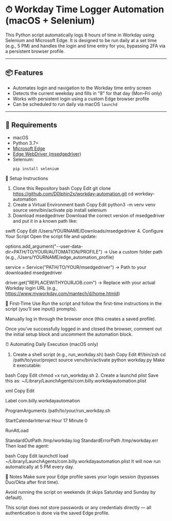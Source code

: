 # ⏱ Workday Time Logger Automation (macOS + Selenium)

This Python script automatically logs 8 hours of time in Workday using Selenium and Microsoft Edge. It is designed to be run daily at a set time (e.g., 5 PM) and handles the login and time entry for you, bypassing 2FA via a persistent browser profile.

---

## 📦 Features

- Automates login and navigation to the Workday time entry screen  
- Detects the current weekday and fills in "8" for that day (Mon–Fri only)  
- Works with persistent login using a custom Edge browser profile  
- Can be scheduled to run daily via macOS `launchd`

---

## 🧰 Requirements

- macOS  
- Python 3.7+  
- [Microsoft Edge](https://www.microsoft.com/edge)  
- [Edge WebDriver (msedgedriver)](https://developer.microsoft.com/en-us/microsoft-edge/tools/webdriver/)  
- Selenium:
  ```bash
  pip install selenium
🔧 Setup Instructions
1. Clone this Repository
bash
Copy
Edit
git clone https://github.com/D0lphin2x/workday-automation.git
cd workday-automation
2. Create a Virtual Environment
bash
Copy
Edit
python3 -m venv venv
source venv/bin/activate
pip install selenium
3. Download msedgedriver
Download the correct version of msedgedriver and put it in a known path like:

swift
Copy
Edit
/Users/YOURNAME/Downloads/msedgedriver
4. Configure Your Script
Open the script file and update:

options.add_argument("--user-data-dir=PATH/TO/YOUR/AUTOMATION/PROFILE")
→ Use a custom folder path (e.g., /Users/YOURNAME/edge_automation_profile)

service = Service("PATH/TO/YOUR/msedgedriver")
→ Path to your downloaded msedgedriver

driver.get("REPLACEWITHYOURJOB.com")
→ Replace with your actual Workday login URL (e.g., https://www.myworkday.com/mantech/d/home.htmld)

🧪 First-Time Use
Run the script and follow the first-time instructions in the script (you’ll see input() prompts).

Manually log in through the browser once (this creates a saved profile).

Once you’ve successfully logged in and closed the browser, comment out the initial setup block and uncomment the automation block.

⏰ Automating Daily Execution (macOS only)
1. Create a shell script (e.g., run_workday.sh)
bash
Copy
Edit
#!/bin/zsh
cd /path/to/your/project
source venv/bin/activate
python workday.py
Make it executable:

bash
Copy
Edit
chmod +x run_workday.sh
2. Create a launchd plist
Save this as:
~/Library/LaunchAgents/com.billy.workdayautomation.plist

xml
Copy
Edit
<?xml version="1.0" encoding="UTF-8"?>
<!DOCTYPE plist PUBLIC "-//Apple//DTD PLIST 1.0//EN"
 "http://www.apple.com/DTDs/PropertyList-1.0.dtd">
<plist version="1.0">
<dict>
  <key>Label</key>
  <string>com.billy.workdayautomation</string>

  <key>ProgramArguments</key>
  <array>
    <string>/path/to/your/run_workday.sh</string>
  </array>

  <key>StartCalendarInterval</key>
  <dict>
    <key>Hour</key>
    <integer>17</integer>
    <key>Minute</key>
    <integer>0</integer>
  </dict>

  <key>RunAtLoad</key>
  <true/>

  <key>StandardOutPath</key>
  <string>/tmp/workday.log</string>
  <key>StandardErrorPath</key>
  <string>/tmp/workday.err</string>
</dict>
</plist>
Then load the agent:

bash
Copy
Edit
launchctl load ~/Library/LaunchAgents/com.billy.workdayautomation.plist
It will now run automatically at 5 PM every day.

🚨 Notes
Make sure your Edge profile saves your login session (bypasses Duo/Okta after first time).

Avoid running the script on weekends (it skips Saturday and Sunday by default).

This script does not store passwords or any credentials directly — all authentication is done via the saved Edge profile.
